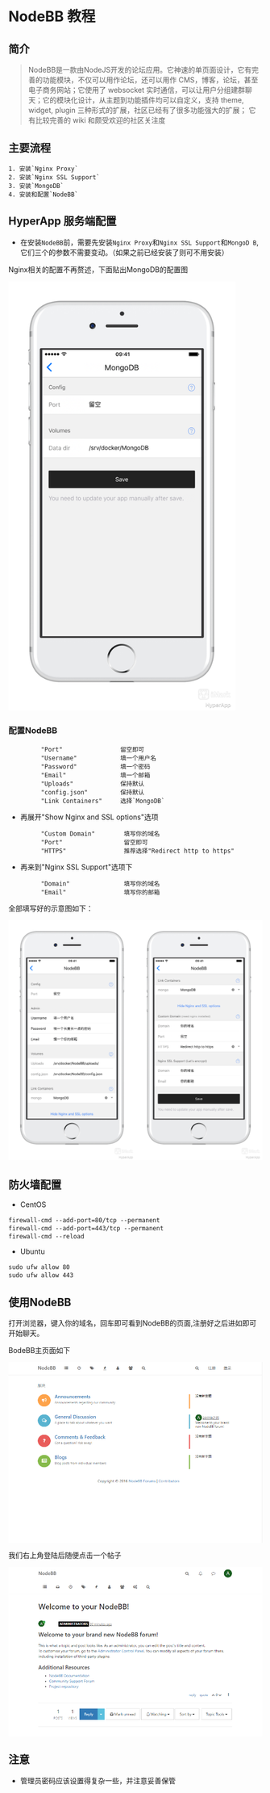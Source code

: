 # NodeBB 教程

## 简介 

>NodeBB是一款由NodeJS开发的论坛应用。它神速的单页面设计，它有完善的功能模块，不仅可以用作论坛，还可以用作 CMS，博客，论坛，甚至电子商务网站；它使用了 websocket 实时通信，可以让用户分组建群聊天；它的模块化设计，从主题到功能插件均可以自定义，支持 theme, widget, plugin 三种形式的扩展，社区已经有了很多功能强大的扩展； 它有比较完善的 wiki 和颇受欢迎的社区关注度

## 主要流程

	1. 安装`Nginx Proxy`
	2. 安装`Nginx SSL Support`
	3. 安装`MongoDB`
	4. 安装和配置`NodeBB`

## HyperApp 服务端配置

- 在安装`NodeBB`前，需要先安装`Nginx Proxy`和`Nginx SSL Support`和`MongoD
B`,它们三个的参数不需要变动。（如果之前已经安装了则可不用安装）

Nginx相关的配置不再赘述，下面贴出MongoDB的配置图

<img src="../../images/nodebb-1.png" width="450" />

### 配置NodeBB 

```
         "Port"                留空即可
         "Username"            填一个用户名
         "Password"            填一个密码
         "Email"               填一个邮箱
         "Uploads"             保持默认
         "config.json"         保持默认
         "Link Containers"     选择`MongoDB`
```

- 再展开"Show Nginx and SSL options"选项

```
         "Custom Domain"        填写你的域名
         "Port"                 留空即可
         "HTTPS"                推荐选择"Redirect http to https"
```

- 再来到"Nginx SSL Support"选项下

```
         "Domain"               填写你的域名
         "Email"                填写你的邮箱
```

全部填写好的示意图如下：

<img src="../../images/nodebb-2.png" alien=center />

## 防火墙配置

- CentOS
```
firewall-cmd --add-port=80/tcp --permanent
firewall-cmd --add-port=443/tcp --permanent
firewall-cmd --reload
```
- Ubuntu
```
sudo ufw allow 80
sudo ufw allow 443
```

## 使用NodeBB

打开浏览器，键入你的域名，回车即可看到NodeBB的页面,注册好之后进如即可开始聊天。

BodeBB主页面如下

<img src="../../images/nodebb-3.png" align=center />

我们右上角登陆后随便点击一个帖子

<img src="../../images/nodebb-4.png" align=center />

## 注意

- 管理员密码应该设置得复杂一些，并注意妥善保管
